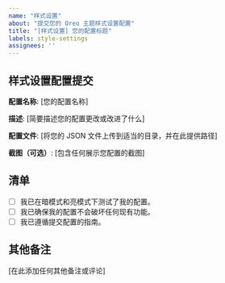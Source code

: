 ```yaml
---
name: "样式设置"
about: "提交您的 Oreo 主题样式设置配置"
title: "[样式设置] 您的配置标题"
labels: style-settings
assignees: ''
---
```


## 样式设置配置提交

**配置名称**: [您的配置名称]

**描述**: [简要描述您的配置更改或改进了什么]

**配置文件**: [将您的 JSON 文件上传到适当的目录，并在此提供路径]

**截图（可选）**: [包含任何展示您配置的截图]

## 清单

- [ ] 我已在暗模式和亮模式下测试了我的配置。
- [ ] 我已确保我的配置不会破坏任何现有功能。
- [ ] 我已遵循提交配置的指南。

## 其他备注

[在此添加任何其他备注或评论]
